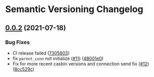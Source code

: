 # Semantic Versioning Changelog

## [0.0.2](https://github.com/ffyuanda/postgresql-watcher/compare/v0.0.1...v0.0.2) (2021-07-18)


### Bug Fixes

* CI release failed ([7305803](https://github.com/ffyuanda/postgresql-watcher/commit/730580304529d50ba5809f6e44c54cad4be6d8c3))
* fix `parent_conn` not initialize ([#11](https://github.com/ffyuanda/postgresql-watcher/issues/11)) ([48001e0](https://github.com/ffyuanda/postgresql-watcher/commit/48001e059d040a04f8f286ad2c6e2f383ea41895))
* Fix for more recent casbin versions and connection send fix ([#12](https://github.com/ffyuanda/postgresql-watcher/issues/12)) ([8cc529c](https://github.com/ffyuanda/postgresql-watcher/commit/8cc529c0036e6efc27c4d261b354e489a69ad6a4))
